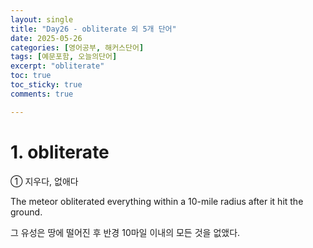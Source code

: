 ```yaml
---
layout: single
title: "Day26 - obliterate 외 5개 단어"
date: 2025-05-26
categories: [영어공부, 해커스단어]
tags: [예문포함, 오늘의단어]
excerpt: "obliterate"
toc: true
toc_sticky: true
comments: true

---
```


# 1. obliterate
① 지우다, 없애다

The meteor obliterated everything within a 10-mile radius after it hit the ground.

그 유성은 땅에 떨어진 후 반경 10마일 이내의 모든 것을 없앴다.